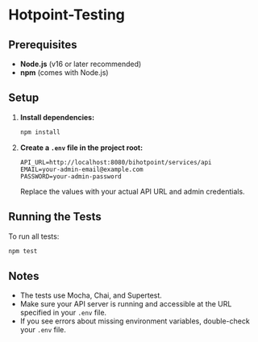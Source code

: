 # Hotpoint-Testing

## Prerequisites

- **Node.js** (v16 or later recommended)
- **npm** (comes with Node.js)

## Setup

1. **Install dependencies:**

   ```bash
   npm install
   ```

2. **Create a `.env` file in the project root:**

   ```
   API_URL=http://localhost:8080/bihotpoint/services/api
   EMAIL=your-admin-email@example.com
   PASSWORD=your-admin-password
   ```

   Replace the values with your actual API URL and admin credentials.

## Running the Tests

To run all tests:

```bash
npm test
```

## Notes

- The tests use Mocha, Chai, and Supertest.
- Make sure your API server is running and accessible at the URL specified in your `.env` file.
- If you see errors about missing environment variables, double-check your `.env` file.
